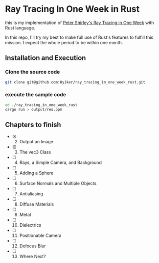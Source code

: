 
# Ray Tracing In One Week in Rust

this is my implementation of [Peter Shirley's Ray Tracing in One Week](https://raytracing.github.io/books/RayTracingInOneWeekend.html) with Rust language.

In this repo, I'll try my best to make full use of Rust's features to fulfill this mission. I expect the whole period to be within one month.

## Installation and Execution

### Clone the source code

```bash
git clone git@github.com:Hyiker/ray_tracing_in_one_week_rust.git
```

### execute the sample code

```bash
cd ./ray_tracing_in_one_week_rust
cargo run > output/res.ppm
```

## Chapters to finish

- [x] 2. Output an Image
- [x] 3. The vec3 Class
- [ ] 4. Rays, a Simple Camera, and Background
- [ ] 5. Adding a Sphere
- [ ] 6. Surface Normals and Multiple Objects
- [ ] 7. Antialiasing
- [ ] 8. Diffuse Materials
- [ ] 9. Metal
- [ ] 10. Dielectrics
- [ ] 11. Positionable Camera
- [ ] 12. Defocus Blur
- [ ] 13. Where Next?
